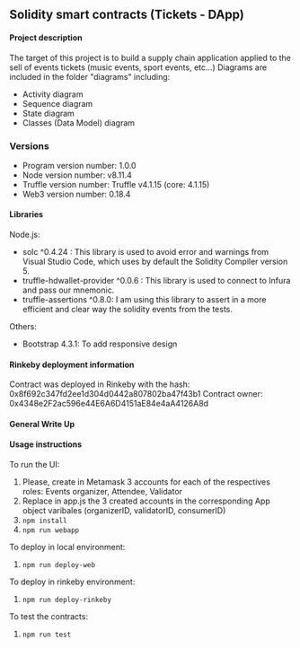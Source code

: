 ## Solidity smart contracts (Tickets - DApp)

#### Project description

The target of this project is to build a supply chain application applied to the sell of events tickets (music events, sport events, etc...)
Diagrams are included in the folder "diagrams" including:
*  Activity diagram
*  Sequence diagram
*  State diagram
*  Classes (Data Model) diagram

### Versions

*  Program version number: 1.0.0
*  Node version number: v8.11.4
*  Truffle version number: Truffle v4.1.15 (core: 4.1.15)
*  Web3 version number: 0.18.4

#### Libraries

Node.js:
*  solc ^0.4.24 : This library is used to avoid error and warnings from Visual Studio Code, which uses by default the Solidity Compiler version 5. 
*  truffle-hdwallet-provider ^0.0.6 : This library is used to connect to Infura and pass our mnemonic.
*  truffle-assertions ^0.8.0: I am using this library to assert in a more efficient and clear way the solidity events from the tests.

Others:
*  Bootstrap 4.3.1: To add responsive design

#### Rinkeby deployment information

Contract was deployed in Rinkeby with the hash: 0x8f692c347fd2ee1d304d0442a807802ba47f43b1 
Contract owner: 0x4348e2F2ac596e44E6A6D4151aE84e4aA4126A8d

#### General Write Up



#### Usage instructions

To run the UI: 
1.  Please, create in Metamask 3 accounts for each of the respectives roles: Events organizer, Attendee, Validator
2.  Replace in app.js the 3 created accounts in the corresponding App object varibales (organizerID, validatorID, consumerID)
3.  ```npm install```
4.  ```npm run webapp```

To deploy in local environment:
1.  ```npm run deploy-web```

To deploy in rinkeby environment:
1.  ```npm run deploy-rinkeby```

To test the contracts:
1.  ```npm run test```